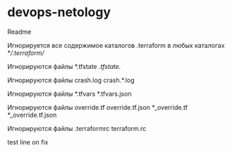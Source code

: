 # devops-netology
Readme

Игнорируется все содержимое каталогов .terraform в любых каталогах
**/.terraform/*

Игнорируются файлы
*.tfstate
*.tfstate.*

Игнорируются файлы
crash.log
crash.*.log

Игнорируются файлы
*.tfvars
*.tfvars.json

Игнорируются файлы
override.tf
override.tf.json
*_override.tf
*_override.tf.json

Игнорируются файлы
.terraformrc
terraform.rc


test line on fix